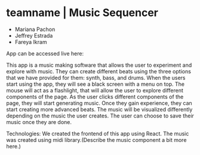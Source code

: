 # teamname | Music Sequencer

- Mariana Pachon <br/>
- Jeffrey Estrada <br/>
- Fareya Ikram <br/>

App can be accessed live here: 



This app is a music making software that allows the user to experiment and explore with music. They can create different beats using the three options that we have provided for them: synth, bass, and drums. When the users start using the app, they will see a black screen with a menu on top. The mouse will act as a flashlight, that will allow the user to explore different components of the page. As the user clicks different components of the page, they will start generating music. Once they gain experience, they can start creating more advanced beats. The music will be visualized differently depending on the music the user creates. The user can choose to save their music once they are done.

Technologies:
We created the frontend of this app using React. The music was created using midi library.(Describe the music component a bit more here.) 
